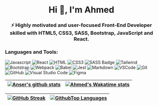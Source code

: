 <h1 align="center">Hi 👋, I'm Ahmed</h1>
<h3 align="center">
   ⚡ Highly motivated and user-focused Front-End Developer skilled with HTML5, CSS3, SASS, Bootstrap, JavaScript and React.
</h3>


<h3 align="left">Languages and Tools:</h3>


![Javascript](https://img.shields.io/badge/Javascript-F0DB4F?style=for-the-badge&labelColor=black&logo=javascript&logoColor=F0DB4F)
![React](https://img.shields.io/badge/-React-61DBFB?style=for-the-badge&labelColor=black&logo=react&logoColor=61DBFB)
![HTML](https://img.shields.io/badge/HTML5-E34F26?style=for-the-badge&logo=html5&logoColor=white)
![CSS3](https://img.shields.io/badge/CSS3-1572B6?style=for-the-badge&logo=css3&logoColor=white)
![SASS Badge](https://img.shields.io/badge/Sass-CC6699?style=for-the-badge&logo=sass&logoColor=white)
![Tailwind](https://img.shields.io/badge/Tailwind_CSS-092749?style=for-the-badge&logo=tailwindcss&logoColor=06B6D4&labelColor=000000)
![Bootstrap](https://img.shields.io/badge/Bootstrap-563D7C?style=for-the-badge&logo=bootstrap&logoColor=white)
![Webpack](https://img.shields.io/badge/webpack-%238DD6F9.svg?style=for-the-badge&logo=webpack&logoColor=black)
![Babel](https://img.shields.io/badge/Babel-F9DC3e?style=for-the-badge&logo=babel&logoColor=black)
![Jest](https://img.shields.io/badge/-jest-%23C21325?style=for-the-badge&logo=jest&logoColor=white)
![Markdown](https://img.shields.io/badge/Markdown-000000?style=for-the-badge&logo=markdown&logoColor=white)
![VSCode](https://img.shields.io/badge/Visual_Studio-0078d7?style=for-the-badge&logo=visual%20studio&logoColor=white)
![Git](https://img.shields.io/badge/Git-F05032?style=for-the-badge&logo=git&logoColor=white)
![GitHub](https://img.shields.io/badge/github-%23121011.svg?style=for-the-badge&logo=github&logoColor=white)
![Visual Studio Code](https://img.shields.io/badge/Visual%20Studio%20Code-0078d7.svg?style=for-the-badge&logo=visual-studio-code&logoColor=white)
![Figma](https://img.shields.io/badge/figma-%23F24E1E.svg?style=for-the-badge&logo=figma&logoColor=white)





| <a href="https://github.com/ahmedabdulkdir"><img align="center" src="https://github-readme-stats-git-masterrstaa-rickstaa.vercel.app/api?username=ahmedabdulkdir&show_icons=true&count_private=true&title_color=a0c334&icon_color=deff8b&text_color=deff8b&bg_color=120,212121,6252C2" alt="Anser's github stats" /></a> | <a href="https://github.com/ahmedabdulkdir"><img align="center" src="https://github-readme-stats.vercel.app/api/wakatime?username=ahmedabdulkdir&layout=compact&title_color=a0c334&icon_color=deff8b&text_color=deff8b&bg_color=120,212121,6252C2&custom_title=Wakatime%20Stats%20(this%20week)" alt="Ahmed's Wakatime stats" /></a> |
| ------------------------------------------------------------------------------------------------------------------------------------------------------------------------------------------------------------------------------------------------------------------------------------------------------------------ | ------------------------------------------------------------------------------------------------------------------------------------------------------------------------------------------------------------------------------------------------------------------------------------------------------------------------------ |

| <a href="https://github.com/ahmedabdulkdir"><img align="center" src="https://github-readme-streak-stats.herokuapp.com/?user=ahmedabdulkdir&currStreakNum=2FD3EB&fire=pink&sideLabels=F00&theme=radical" alt="GitHub Streak" /></a> | <a href="https://github.com/ahmedabdulkdir"><img align="center" src="https://github-readme-stats-git-masterrstaa-rickstaa.vercel.app/api/top-langs/?username=ahmedabdulkdir&layout=compact&card_width=448&title_color=a0c334&text_color=deff8b&bg_color=120,212121,6252C2" alt="GithubTop Languages" /></a> |
| ---------------------------------------------------------------------------------------------------------------------------------------------------------------------------------------------------------------------------- | ----------------------------------------------------------------------------------------------------------------------------------------------------------------------------------------------------------------------------------------------------------------------------------------------------- |
<!---
[![Ashutosh's github activity graph](https://github-readme-activity-graph.vercel.app/graph?username=ahmedabdulkdir&bg_color=1a1b27&color=38bda2&line=70a5fd&point=8164a6&area=true&hide_border=true)](https://github.com/ahmedabdulkdir/github-readme-activity-graph)
-->



